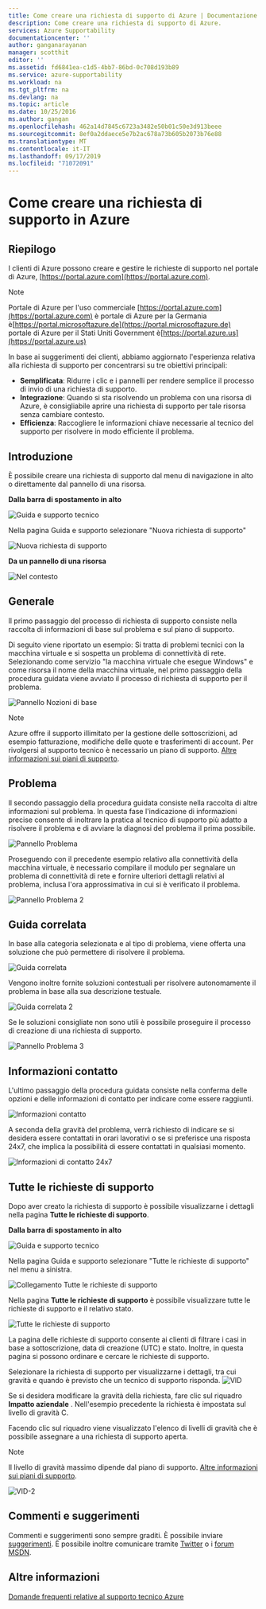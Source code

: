 ```yaml
---
title: Come creare una richiesta di supporto di Azure | Documentazione Microsoft
description: Come creare una richiesta di supporto di Azure.
services: Azure Supportability
documentationcenter: ''
author: ganganarayanan
manager: scotthit
editor: ''
ms.assetid: fd6841ea-c1d5-4bb7-86bd-0c708d193b89
ms.service: azure-supportability
ms.workload: na
ms.tgt_pltfrm: na
ms.devlang: na
ms.topic: article
ms.date: 10/25/2016
ms.author: gangan
ms.openlocfilehash: 462a14d7845c6723a3482e50b01c50e3d913beee
ms.sourcegitcommit: 8ef0a2ddaece5e7b2ac678a73b605b2073b76e88
ms.translationtype: MT
ms.contentlocale: it-IT
ms.lasthandoff: 09/17/2019
ms.locfileid: "71072091"
---
```

# <a name="how-to-create-an-azure-support-request"></a>Come creare una richiesta di supporto in Azure
## <a name="summary"></a>Riepilogo
I clienti di Azure possono creare e gestire le richieste di supporto nel portale di Azure, [https://portal.azure.com](https://portal.azure.com).

> [!NOTE]
> Portale di Azure per l'uso commerciale [https://portal.azure.com](https://portal.azure.com) è portale di Azure per la Germania è[https://portal.microsoftazure.de](https://portal.microsoftazure.de)   
> portale di Azure per il Stati Uniti Government è[https://portal.azure.us](https://portal.azure.us)


In base ai suggerimenti dei clienti, abbiamo aggiornato l'esperienza relativa alla richiesta di supporto per concentrarsi su tre obiettivi principali:

* **Semplificata**: Ridurre i clic e i pannelli per rendere semplice il processo di invio di una richiesta di supporto.
* **Integrazione**: Quando si sta risolvendo un problema con una risorsa di Azure, è consigliabile aprire una richiesta di supporto per tale risorsa senza cambiare contesto.
* **Efficienza**: Raccogliere le informazioni chiave necessarie al tecnico del supporto per risolvere in modo efficiente il problema.

## <a name="getting-started"></a>Introduzione
È possibile creare una richiesta di supporto dal menu di navigazione in alto o direttamente dal pannello di una risorsa.

**Dalla barra di spostamento in alto**

![Guida e supporto tecnico](./media/how-to-create-azure-support-request/HelpandSupport.png)

Nella pagina Guida e supporto selezionare "Nuova richiesta di supporto"

![Nuova richiesta di supporto](./media/how-to-create-azure-support-request/NewSupportRequest.png)

**Da un pannello di una risorsa**

![Nel contesto](./media/how-to-create-azure-support-request/Incontext.png)

## <a name="basics"></a>Generale
Il primo passaggio del processo di richiesta di supporto consiste nella raccolta di informazioni di base sul problema e sul piano di supporto.

Di seguito viene riportato un esempio: Si tratta di problemi tecnici con la macchina virtuale e si sospetta un problema di connettività di rete.
Selezionando come servizio "la macchina virtuale che esegue Windows" e come risorsa il nome della macchina virtuale, nel primo passaggio della procedura guidata viene avviato il processo di richiesta di supporto per il problema.

![Pannello Nozioni di base](./media/how-to-create-azure-support-request/Basics.png)

> [!NOTE]
> Azure offre il supporto illimitato per la gestione delle sottoscrizioni, ad esempio fatturazione, modifiche delle quote e trasferimenti di account. Per rivolgersi al supporto tecnico è necessario un piano di supporto. [Altre informazioni sui piani di supporto](https://azure.microsoft.com/support/plans).
>
>

## <a name="problem"></a>Problema
Il secondo passaggio della procedura guidata consiste nella raccolta di altre informazioni sul problema. In questa fase l'indicazione di informazioni precise consente di inoltrare la pratica al tecnico di supporto più adatto a risolvere il problema e di avviare la diagnosi del problema il prima possibile.

![Pannello Problema](./media/how-to-create-azure-support-request/Problem01.png)

Proseguendo con il precedente esempio relativo alla connettività della macchina virtuale, è necessario compilare il modulo per segnalare un problema di connettività di rete e fornire ulteriori dettagli relativi al problema, inclusa l'ora approssimativa in cui si è verificato il problema.

![Pannello Problema 2](./media/how-to-create-azure-support-request/Problem02.png)

## <a name="related-help"></a>Guida correlata
In base alla categoria selezionata e al tipo di problema, viene offerta una soluzione che può permettere di risolvere il problema.

![Guida correlata](./media/how-to-create-azure-support-request/RelatedHelp.png)

Vengono inoltre fornite soluzioni contestuali per risolvere autonomamente il problema in base alla sua descrizione testuale.

![Guida correlata 2](./media/how-to-create-azure-support-request/RelatedHelp02.png)

Se le soluzioni consigliate non sono utili è possibile proseguire il processo di creazione di una richiesta di supporto.

![Pannello Problema 3](./media/how-to-create-azure-support-request/Problem03.png)

## <a name="contact-information"></a>Informazioni contatto
L'ultimo passaggio della procedura guidata consiste nella conferma delle opzioni e delle informazioni di contatto per indicare come essere raggiunti.

![Informazioni contatto](./media/how-to-create-azure-support-request/ContactInformation.png)

A seconda della gravità del problema, verrà richiesto di indicare se si desidera essere contattati in orari lavorativi o se si preferisce una risposta 24x7, che implica la possibilità di essere contattati in qualsiasi momento.

![Informazioni di contatto 24x7](./media/how-to-create-azure-support-request/ContactInformation-2.png)

## <a name="all-support-requests"></a>Tutte le richieste di supporto
Dopo aver creato la richiesta di supporto è possibile visualizzarne i dettagli nella pagina **Tutte le richieste di supporto**.

**Dalla barra di spostamento in alto**

![Guida e supporto tecnico](./media/how-to-create-azure-support-request/HelpandSupport.png)

Nella pagina Guida e supporto selezionare "Tutte le richieste di supporto" nel menu a sinistra.

![Collegamento Tutte le richieste di supporto](./media/how-to-create-azure-support-request/AllSupportRequest-link.png)

Nella pagina **Tutte le richieste di supporto** è possibile visualizzare tutte le richieste di supporto e il relativo stato.

![Tutte le richieste di supporto](./media/how-to-create-azure-support-request/AllSupportRequest.png)

La pagina delle richieste di supporto consente ai clienti di filtrare i casi in base a sottoscrizione, data di creazione (UTC) e stato.
Inoltre, in questa pagina si possono ordinare e cercare le richieste di supporto.

Selezionare la richiesta di supporto per visualizzarne i dettagli, tra cui gravità e quando è previsto che un tecnico di supporto risponda.
![VID](./media/how-to-create-azure-support-request/VID.png)

Se si desidera modificare la gravità della richiesta, fare clic sul riquadro **Impatto aziendale** . Nell'esempio precedente la richiesta è impostata sul livello di gravità C.

Facendo clic sul riquadro viene visualizzato l'elenco di livelli di gravità che è possibile assegnare a una richiesta di supporto aperta.

> [!NOTE]
> Il livello di gravità massimo dipende dal piano di supporto. [Altre informazioni sui piani di supporto](https://azure.microsoft.com/support/plans).
>
>

![VID-2](./media/how-to-create-azure-support-request/VID-2.png)

## <a name="feedback"></a>Commenti e suggerimenti
Commenti e suggerimenti sono sempre graditi. È possibile inviare [suggerimenti](https://feedback.azure.com/forums/266794-support-feedback). È possibile inoltre comunicare tramite [Twitter](https://twitter.com/azuresupport) o i [forum MSDN](https://social.msdn.microsoft.com/Forums/azure).

## <a name="learn-more"></a>Altre informazioni
[Domande frequenti relative al supporto tecnico Azure](https://azure.microsoft.com/support/faq)
